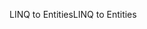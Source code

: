 <span data-ttu-id="49a36-101">LINQ to Entities</span><span class="sxs-lookup"><span data-stu-id="49a36-101">LINQ to Entities</span></span>
